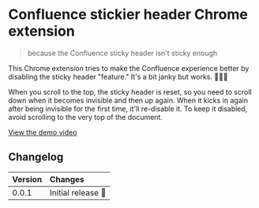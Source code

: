 # Confluence stickier header Chrome extension

> because the Confluence sticky header isn't sticky enough

This Chrome extension tries to make the Confluence experience better by disabling the sticky header "feature." It's a bit janky but works. 🤷🏻‍♀️

When you scroll to the top, the sticky header is reset, so you need to scroll down when it becomes invisible and then up again. When it kicks in again after being invisible for the first time, it'll re-disable it. To keep it disabled, avoid scrolling to the very top of the document.

[View the demo video](https://youtu.be/wV0j4JhSk38)


## Changelog

| Version | Changes           |
| :------ | :---------------- |
| 0.0.1   | Initial release 🚀 |
